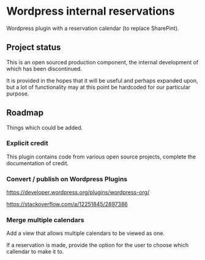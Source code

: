# Wordpress internal reservations

Wordpress plugin with a reservation calendar (to replace SharePint).

## Project status

This is an open sourced production component, the internal development of which has been discontinued.

It is provided in the hopes that it will be useful and perhaps expanded upon, but a lot of functionality may at this point be hardcoded for our particular purpose.

## Roadmap

Things which could be added.

### Explicit credit

This plugin contains code from various open source projects, complete the documentation of credit.

### Convert / publish on Wordpress Plugins

https://developer.wordpress.org/plugins/wordpress-org/

https://stackoverflow.com/a/12251845/2897386

### Merge multiple calendars

Add a view that allows multiple calendars to be viewed as one.

If a reservation is made, provide the option for the user to choose which callendar to make it to.
